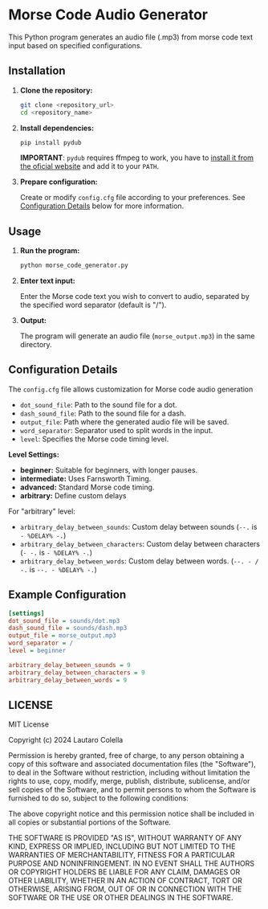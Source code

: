 # Morse Code Audio Generator

This Python program generates an audio file (.mp3) from morse code text input based on specified configurations.

## Installation

1. **Clone the repository:**

    ```sh
    git clone <repository_url>
    cd <repository_name>
    ```

2. **Install dependencies:**

    ```sh
    pip install pydub
    ```

    **IMPORTANT**: `pydub` requires ffmpeg to work, you have to [install it from the oficial website](https://ffmpeg.org/) and add it to your `PATH`.

3. **Prepare configuration:**

    Create or modify `config.cfg` file according to your preferences. See [Configuration Details](#configuration-details) below for more information.

## Usage

1. **Run the program:**

    ```sh
    python morse_code_generator.py
    ```

2. **Enter text input:**

    Enter the Morse code text you wish to convert to audio, separated by the specified word separator (default is "/").

3. **Output:**

    The program will generate an audio file (`morse_output.mp3`) in the same directory.

## Configuration Details

The `config.cfg` file allows customization for Morse code audio generation

- `dot_sound_file`: Path to the sound file for a dot.
- `dash_sound_file`: Path to the sound file for a dash.
- `output_file`: Path where the generated audio file will be saved.
- `word_separator`: Separator used to split words in the input.
- `level`: Specifies the Morse code timing level.

**Level Settings:**

- **beginner:** Suitable for beginners, with longer pauses.
- **intermediate:** Uses Farnsworth Timing.
- **advanced:** Standard Morse code timing.
- **arbitrary:** Define custom delays

For "arbitrary" level:

- `arbitrary_delay_between_sounds`: Custom delay between sounds (`--.` is `- %DELAY% -.`)
- `arbitrary_delay_between_characters`: Custom delay between characters (`- -.` is `- %DELAY% -.`)
- `arbitrary_delay_between_words`: Custom delay between words. (`--. - / -.` is `--. - %DELAY% -.`)

## Example Configuration

```ini
[settings]
dot_sound_file = sounds/dot.mp3
dash_sound_file = sounds/dash.mp3
output_file = morse_output.mp3
word_separator = /
level = beginner

arbitrary_delay_between_sounds = 9
arbitrary_delay_between_characters = 9
arbitrary_delay_between_words = 9
```

## LICENSE

MIT License

Copyright (c) 2024 Lautaro Colella

Permission is hereby granted, free of charge, to any person obtaining a copy
of this software and associated documentation files (the "Software"), to deal
in the Software without restriction, including without limitation the rights
to use, copy, modify, merge, publish, distribute, sublicense, and/or sell
copies of the Software, and to permit persons to whom the Software is
furnished to do so, subject to the following conditions:

The above copyright notice and this permission notice shall be included in all
copies or substantial portions of the Software.

THE SOFTWARE IS PROVIDED "AS IS", WITHOUT WARRANTY OF ANY KIND, EXPRESS OR
IMPLIED, INCLUDING BUT NOT LIMITED TO THE WARRANTIES OF MERCHANTABILITY,
FITNESS FOR A PARTICULAR PURPOSE AND NONINFRINGEMENT. IN NO EVENT SHALL THE
AUTHORS OR COPYRIGHT HOLDERS BE LIABLE FOR ANY CLAIM, DAMAGES OR OTHER
LIABILITY, WHETHER IN AN ACTION OF CONTRACT, TORT OR OTHERWISE, ARISING FROM,
OUT OF OR IN CONNECTION WITH THE SOFTWARE OR THE USE OR OTHER DEALINGS IN THE
SOFTWARE.
